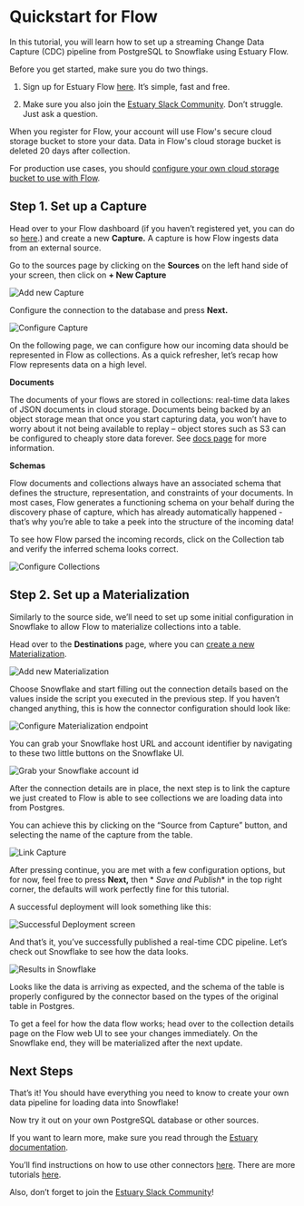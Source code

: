 # Quickstart for Flow

<head>
    <meta property="og:image" content="https://storage.googleapis.com/estuary-marketing-strapi-uploads/uploads//architecture_6bbaf2c5a6/architecture_6bbaf2c5a6.png" />
</head>

In this tutorial, you will learn how to set up a streaming Change Data Capture (CDC) pipeline from PostgreSQL to
Snowflake using Estuary Flow.

Before you get started, make sure you do two things.

1. Sign up for Estuary Flow [here](https://dashboard.estuary.dev/register). It’s simple, fast and free.

2. Make sure you also join
   the [Estuary Slack Community](https://estuary-dev.slack.com/ssb/redirect#/shared-invite/email). Don’t struggle. Just
   ask a question.

When you register for Flow, your account will use Flow's secure cloud storage bucket to store your data.
Data in Flow's cloud storage bucket is deleted 20 days after collection.

For production use cases, you
should [configure your own cloud storage bucket to use with Flow](#configuring-your-cloud-storage-bucket-for-use-with-flow).

## Step 1. Set up a Capture<a id="step-2-set-up-a-capture"></a>

Head over to your Flow dashboard (if you haven’t registered yet, you can do
so [here](https://dashboard.estuary.dev/register).) and create a new **Capture.** A capture is how Flow ingests data
from an external source.

Go to the sources page by clicking on the **Sources** on the left hand side of your screen, then click on **+ New
Capture**

![Add new Capture](https://storage.googleapis.com/estuary-marketing-strapi-uploads/uploads//new_capture_4583a8a120/new_capture_4583a8a120.png)

Configure the connection to the database and press **Next.**

![Configure Capture](https://storage.googleapis.com/estuary-marketing-strapi-uploads/uploads//capture_configuration_89e2133f83/capture_configuration_89e2133f83.png)

On the following page, we can configure how our incoming data should be represented in Flow as collections. As a quick
refresher, let’s recap how Flow represents data on a high level.

**Documents**

The documents of your flows are stored in collections: real-time data lakes of JSON documents in cloud storage.
Documents being backed by an object storage mean that once you start capturing data, you won’t have to worry about it
not being available to replay – object stores such as S3 can be configured to cheaply store data forever.
See [docs page](https://docs.estuary.dev/concepts/collections/#documents) for more information.

**Schemas**

Flow documents and collections always have an associated schema that defines the structure, representation, and
constraints of your documents. In most cases, Flow generates a functioning schema on your behalf during the discovery
phase of capture, which has already automatically happened - that’s why you’re able to take a peek into the structure of
the incoming data!

To see how Flow parsed the incoming records, click on the Collection tab and verify the inferred schema looks correct.

![Configure Collections](https://storage.googleapis.com/estuary-marketing-strapi-uploads/uploads//collections_configuration_34e53025c7/collections_configuration_34e53025c7.png)

## Step 2. Set up a Materialization<a id="step-3-set-up-a-materialization"></a>

Similarly to the source side, we’ll need to set up some initial configuration in Snowflake to allow Flow to materialize
collections into a table.

Head over to the **Destinations** page, where you
can [create a new Materialization](https://dashboard.estuary.dev/materializations/create).

![Add new Materialization](https://storage.googleapis.com/estuary-marketing-strapi-uploads/uploads//new_materialization_31df04d81f/new_materialization_31df04d81f.png)

Choose Snowflake and start filling out the connection details based on the values inside the script you executed in the
previous step. If you haven’t changed anything, this is how the connector configuration should look like:

![Configure Materialization endpoint](https://storage.googleapis.com/estuary-marketing-strapi-uploads/uploads//materialization_endpoint_configuration_0d540a12b5/materialization_endpoint_configuration_0d540a12b5.png)

You can grab your Snowflake host URL and account identifier by navigating to these two little buttons on the Snowflake
UI.

![Grab your Snowflake account id](https://storage.googleapis.com/estuary-marketing-strapi-uploads/uploads//snowflake_account_id_af1cc78df8/snowflake_account_id_af1cc78df8.png)

After the connection details are in place, the next step is to link the capture we just created to Flow is able to see
collections we are loading data into from Postgres.

You can achieve this by clicking on the “Source from Capture” button, and selecting the name of the capture from the
table.

![Link Capture](https://storage.googleapis.com/estuary-marketing-strapi-uploads/uploads//link_source_to_capture_b0d37a738f/link_source_to_capture_b0d37a738f.png)

After pressing continue, you are met with a few configuration options, but for now, feel free to press **Next,** then *
*Save and Publish** in the top right corner, the defaults will work perfectly fine for this tutorial.

A successful deployment will look something like this:

![Successful Deployment screen](https://storage.googleapis.com/estuary-marketing-strapi-uploads/uploads//publish_successful_4e18642288/publish_successful_4e18642288.png)

And that’s it, you’ve successfully published a real-time CDC pipeline. Let’s check out Snowflake to see how
the data looks.

![Results in Snowflake](https://storage.googleapis.com/estuary-marketing-strapi-uploads/uploads//snowflake_verification_2eb047efec/snowflake_verification_2eb047efec.png)

Looks like the data is arriving as expected, and the schema of the table is properly configured by the connector based
on the types of the original table in Postgres.

To get a feel for how the data flow works; head over to the collection details page on the Flow web UI to see your
changes immediately. On the Snowflake end, they will be materialized after the next update.

## Next Steps<a id="next-steps"></a>

That’s it! You should have everything you need to know to create your own data pipeline for loading data into Snowflake!

Now try it out on your own PostgreSQL database or other sources.

If you want to learn more, make sure you read through the [Estuary documentation](https://docs.estuary.dev/).

You’ll find instructions on how to use other connectors [here](https://docs.estuary.dev/). There are more
tutorials [here](https://docs.estuary.dev/guides/).

Also, don’t forget to join
the [Estuary Slack Community](https://estuary-dev.slack.com/ssb/redirect#/shared-invite/email)!
